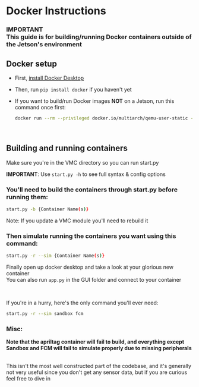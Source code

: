 # Docker Instructions
### **IMPORTANT** <br/> This guide is for building/running Docker containers outside of the Jetson's environment
## Docker setup
- First, [install Docker Desktop](https://docs.docker.com/desktop/install/windows-install/)
- Then, run `pip install docker` if you haven't yet
- If you want to build/run Docker images **NOT** on a Jetson, run this command once first:

    ```bash
    docker run --rm --privileged docker.io/multiarch/qemu-user-static --reset -p yes
    ```
<br/>

## Building and running containers

Make sure you're in the VMC directory so you can run start.py

**IMPORTANT**: Use `start.py -h` to see full syntax & config options

### You'll need to build the containers through start.py before running them:
```bash
start.py -b {Container Name(s)}
```

Note: If you update a VMC module you'll need to rebuild it

### Then simulate running the containers you want using this command:
```bash
start.py -r --sim {Container Name(s)}
```

Finally open up docker desktop and take a look at your glorious new container <br/>
You can also run `app.py` in the GUI folder and connect to your container <br/>

<br/>

If you're in a hurry, here's the only command you'll ever need:
```bash
start.py -r --sim sandbox fcm
```
### Misc:

**Note that the apriltag container will fail to build, and everything except Sandbox and FCM will fail to simulate properly due to missing peripherals** <br/><br/>

This isn't the most well constructed part of the codebase, and it's generally not very useful since you don't get any sensor data, but if you are curious feel free to dive in
